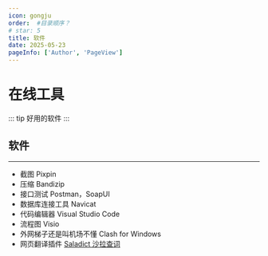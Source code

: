 ```yaml
---
icon: gongju
order:  #目录顺序？
# star: 5
title: 软件
date: 2025-05-23
pageInfo: ['Author', 'PageView']
---
```


# 在线工具
<!-- more -->
::: tip 好用的软件
:::
## <MyIcon name="AI" /> 软件

---

* 截图  Pixpin
* 压缩  Bandizip
* 接口测试 Postman，SoapUI
* 数据库连接工具  Navicat
* 代码编辑器  Visual Studio Code
* 流程图  Visio
* 外网梯子还是叫机场不懂    Clash for Windows
* 网页翻译插件  [Saladict 沙拉查词](https://saladict.crimx.com/manual#dicts) 



